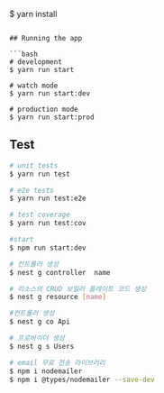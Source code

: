 $ yarn install

````

## Running the app

```bash
# development
$ yarn run start

# watch mode
$ yarn run start:dev

# production mode
$ yarn run start:prod
````

## Test

```bash
# unit tests
$ yarn run test

# e2e tests
$ yarn run test:e2e

# test coverage
$ yarn run test:cov

#start
$ npm run start:dev

# 컨트롤러 생성
$ nest g controller  name

# 리소스의 CRUD 보일러 플레이트 코드 생성
$ nest g resource [name]

#컨트롤러 생성
$ nest g co Api

# 프로바이더 생성
$ nest g s Users

# email 무료 전송 라이브러리
$ npm i nodemailer
$ npm i @types/nodemailer --save-dev
```
